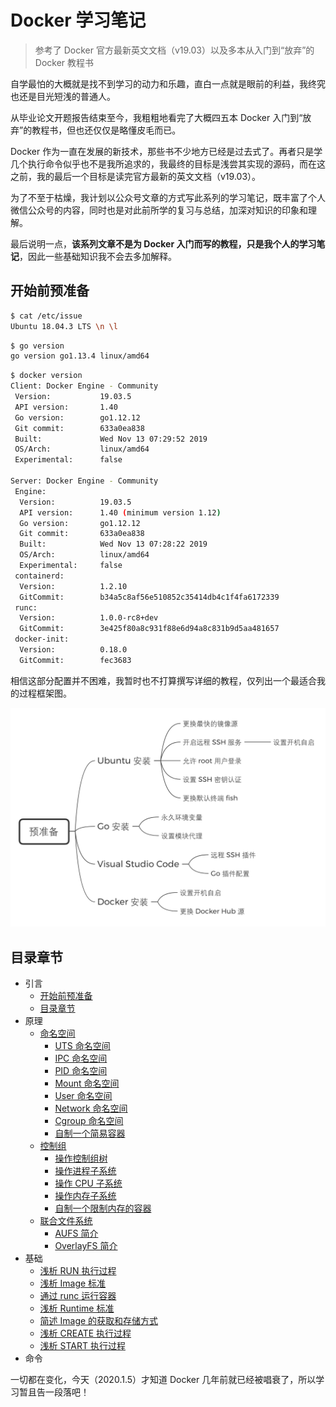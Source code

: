 # Docker 学习笔记

> 参考了 Docker 官方最新英文文档（v19.03）以及多本从入门到“放弃”的 Docker 教程书

自学最怕的大概就是找不到学习的动力和乐趣，直白一点就是眼前的利益，我终究也还是目光短浅的普通人。

从毕业论文开题报告结束至今，我粗粗地看完了大概四五本 Docker 入门到“放弃”的教程书，但也还仅仅是略懂皮毛而已。

Docker 作为一直在发展的新技术，那些书不少地方已经是过去式了。再者只是学几个执行命令似乎也不是我所追求的，我最终的目标是浅尝其实现的源码，而在这之前，我的最后一个目标是读完官方最新的英文文档（v19.03）。

为了不至于枯燥，我计划以公众号文章的方式写此系列的学习笔记，既丰富了个人微信公众号的内容，同时也是对此前所学的复习与总结，加深对知识的印象和理解。

最后说明一点，**该系列文章不是为 Docker 入门而写的教程，只是我个人的学习笔记**，因此一些基础知识我不会去多加解释。

## 开始前预准备

```bash
$ cat /etc/issue
Ubuntu 18.04.3 LTS \n \l
```

```bash
$ go version
go version go1.13.4 linux/amd64
```

```bash
$ docker version
Client: Docker Engine - Community
 Version:           19.03.5
 API version:       1.40
 Go version:        go1.12.12
 Git commit:        633a0ea838
 Built:             Wed Nov 13 07:29:52 2019
 OS/Arch:           linux/amd64
 Experimental:      false

Server: Docker Engine - Community
 Engine:
  Version:          19.03.5
  API version:      1.40 (minimum version 1.12)
  Go version:       go1.12.12
  Git commit:       633a0ea838
  Built:            Wed Nov 13 07:28:22 2019
  OS/Arch:          linux/amd64
  Experimental:     false
 containerd:
  Version:          1.2.10
  GitCommit:        b34a5c8af56e510852c35414db4c1f4fa6172339
 runc:
  Version:          1.0.0-rc8+dev
  GitCommit:        3e425f80a8c931f88e6d94a8c831b9d5aa481657
 docker-init:
  Version:          0.18.0
  GitCommit:        fec3683
```

相信这部分配置并不困难，我暂时也不打算撰写详细的教程，仅列出一个最适合我的过程框架图。

![预准备](插图/预准备.png)

## 目录章节

* 引言
    * [开始前预准备](#开始前预准备)
    * [目录章节](#目录章节)
* 原理
    * [命名空间](原理/命名空间/命名空间概述.md)
        * [UTS 命名空间](原理/命名空间/UTS%20命名空间.md)
        * [IPC 命名空间](原理/命名空间/IPC%20命名空间.md)
        * [PID 命名空间](原理/命名空间/PID%20命名空间.md)
        * [Mount 命名空间](原理/命名空间/Mount%20命名空间.md)
        * [User 命名空间](原理/命名空间/User%20命名空间.md)
        * [Network 命名空间](原理/命名空间/Network%20命名空间.md)
        * [Cgroup 命名空间](原理/命名空间/Cgroup%20命名空间.md)
        * [自制一个简易容器](原理/命名空间/自制一个简易容器.md)
    * [控制组](原理/控制组/控制组概述.md)
        * [操作控制组树](原理/控制组/操作控制组树.md)
        * [操作进程子系统](原理/控制组/操作进程子系统.md)
        * [操作 CPU 子系统](原理/控制组/操作%20CPU%20子系统.md)
        * [操作内存子系统](原理/控制组/操作内存子系统.md)
        * [自制一个限制内存的容器](原理/控制组/自制一个限制内存的容器.md)
    * [联合文件系统](原理/联合文件系统/联合文件系统概述.md)
        * [AUFS 简介](原理/联合文件系统/AUFS.md)
        * [OverlayFS 简介](原理/联合文件系统/OverlayFS.md)
* 基础
    * [浅析 RUN 执行过程](基础/run.md)
    * [浅析 Image 标准](基础/image.md)
    * [通过 runc 运行容器](基础/runc.md)
    * [浅析 Runtime 标准](基础/runtime.md)
    * [简述 Image 的获取和存储方式](基础/pull.md)
    * [浅析 CREATE 执行过程](基础/create.md)
    * [浅析 START 执行过程](基础/start.md)
* 命令

一切都在变化，今天（2020.1.5）才知道 Docker 几年前就已经被唱衰了，所以学习暂且告一段落吧！
